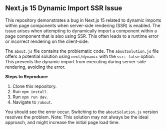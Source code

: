 ## Next.js 15 Dynamic Import SSR Issue

This repository demonstrates a bug in Next.js 15 related to dynamic imports within page components when server-side rendering (SSR) is enabled.  The issue arises when attempting to dynamically import a component within a page component that is also using SSR.  This often leads to a runtime error or incorrect rendering on the client-side.

The `about.js` file contains the problematic code.  The `aboutSolution.js` file offers a potential solution using `next/dynamic` with the `ssr: false` option. This prevents the dynamic import from executing during server-side rendering, avoiding the error.

**Steps to Reproduce:**

1. Clone this repository.
2. Run `npm install`.
3. Run `npm run dev`.
4. Navigate to `/about`.

You should see the error occur.  Switching to the `aboutSolution.js` version resolves the problem. Note: This solution may not always be the ideal approach, and might increase the initial page load time.